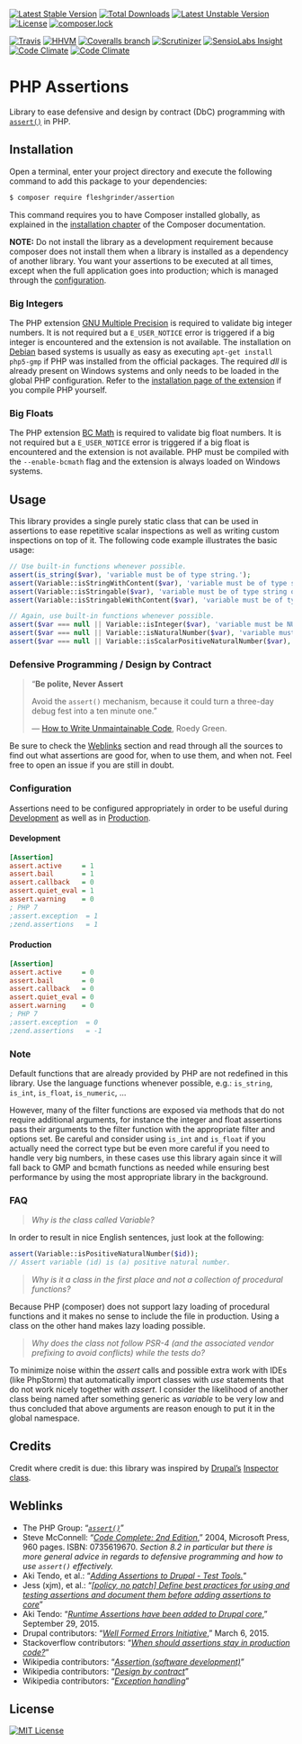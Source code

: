 [![Latest Stable Version](https://poser.pugx.org/fleshgrinder/assertion/v/stable)](https://packagist.org/packages/fleshgrinder/assertion?format=flat-square)
[![Total Downloads](https://poser.pugx.org/fleshgrinder/assertion/downloads)](https://packagist.org/packages/fleshgrinder/assertion?format=flat-square)
[![Latest Unstable Version](https://poser.pugx.org/fleshgrinder/assertion/v/unstable)](https://packagist.org/packages/fleshgrinder/assertion?format=flat-square)
[![License](https://poser.pugx.org/fleshgrinder/assertion/license)](https://packagist.org/packages/fleshgrinder/assertion?format=flat-square)
[![composer.lock](https://poser.pugx.org/fleshgrinder/assertion/composerlock)](https://packagist.org/packages/fleshgrinder/assertion?format=flat-square)

[![Travis](https://img.shields.io/travis/Fleshgrinder/php-assertion.svg?style=flat-square)](https://travis-ci.org/Fleshgrinder/php-assertion)
[![HHVM](https://img.shields.io/hhvm/fleshgrinder/assertion.svg?style=flat-square)](http://hhvm.h4cc.de/package/fleshgrinder/assertion)
[![Coveralls branch](https://img.shields.io/coveralls/Fleshgrinder/php-assertion/master.svg?style=flat-square)](https://coveralls.io/github/Fleshgrinder/php-assertion)
[![Scrutinizer](https://img.shields.io/scrutinizer/g/Fleshgrinder/php-assertion.svg?style=flat-square)](https://scrutinizer-ci.com/g/Fleshgrinder/php-assertion/)
[![SensioLabs Insight](https://img.shields.io/sensiolabs/i/61540e8e-2ca9-4102-bd43-3b9c5a0a38e2.svg?style=flat-square)](https://insight.sensiolabs.com/projects/61540e8e-2ca9-4102-bd43-3b9c5a0a38e2)
[![Code Climate](https://img.shields.io/codeclimate/github/Fleshgrinder/php-assertion.svg?style=flat-square)](https://codeclimate.com/github/Fleshgrinder/php-assertion)
[![Code Climate](https://img.shields.io/codeclimate/issues/github/Fleshgrinder/php-assertion.svg?style=flat-square)](https://codeclimate.com/github/Fleshgrinder/php-assertion)
# PHP Assertions
Library to ease defensive and design by contract (DbC) programming with [`assert()`](https://secure.php.net/assert) in PHP.

## Installation
Open a terminal, enter your project directory and execute the following command to add this package to your
 dependencies:

```bash
$ composer require fleshgrinder/assertion
```

This command requires you to have Composer installed globally, as explained in the
 [installation chapter](https://getcomposer.org/doc/00-intro.md) of the Composer documentation.

**NOTE:** Do not install the library as a development requirement because composer does not install them when a library
 is installed as a dependency of another library. You want your assertions to be executed at all times, except when the
 full application goes into production; which is managed through the [configuration](#configuration).

### Big Integers
The PHP extension [GNU Multiple Precision](https://secure.php.net/gmp) is required to validate big integer numbers.
 It is not required but a `E_USER_NOTICE` error is triggered if a big integer is encountered and the extension is not
 available. The installation on [Debian](https://www.debian.org/) based systems is usually as easy as executing
 `apt-get install php5-gmp` if PHP was installed from the official packages. The required _dll_ is already present on
 Windows systems and only needs to be loaded in the global PHP configuration. Refer to the
 [installation page of the extension](https://secure.php.net/gmp.installation) if you compile PHP yourself.

### Big Floats
The PHP extension [BC Math](https://secure.php.net/bcmath) is required to validate big float numbers. It is not required
 but a `E_USER_NOTICE` error is triggered if a big float is encountered and the extension is not available. PHP must be
 compiled with the `--enable-bcmath` flag and the extension is always loaded on Windows systems.

## Usage
This library provides a single purely static class that can be used in assertions to ease repetitive scalar inspections
 as well as writing custom inspections on top of it. The following code example illustrates the basic usage:

```php
// Use built-in functions whenever possible.
assert(is_string($var), 'variable must be of type string.');
assert(Variable::isStringWithContent($var), 'variable must be of type string with content');
assert(Variable::isStringable($var), 'variable must be of type string or a convertible object');
assert(Variable::isStringableWithContent($var), 'variable must be of type string or a convertible object with content');

// Again, use built-in functions whenever possible.
assert($var === null || Variable::isInteger($var), 'variable must be NULL or an integer (ℤ)');
assert($var === null || Variable::isNaturalNumber($var), 'variable must be NULL or a natural number (ℕ₀)');
assert($var === null || Variable::isScalarPositiveNaturalNumber($var), 'variable must be NULL or a positive natural number (ℕ₁) of type int');
```

### Defensive Programming / Design by Contract
> “**Be polite, Never Assert**
>
> Avoid the `assert()` mechanism, because it could turn a three-day debug fest into a ten minute one.”
>
> — [How to Write Unmaintainable Code](https://thc.org/root/phun/unmaintain.html), Roedy Green.

Be sure to check the [Weblinks](#Weblinks) section and read through all the sources to find out what assertions are good
 for, when to use them, and when not. Feel free to open an issue if you are still in doubt.

### Configuration
Assertions need to be configured appropriately in order to be useful during [Development](#Development) as well as in
 [Production](#Production).

#### Development
```ini
[Assertion]
assert.active     = 1
assert.bail       = 1
assert.callback   = 0
assert.quiet_eval = 1
assert.warning    = 0
; PHP 7
;assert.exception  = 1
;zend.assertions   = 1

```

#### Production
```ini
[Assertion]
assert.active     = 0
assert.bail       = 0
assert.callback   = 0
assert.quiet_eval = 0
assert.warning    = 0
; PHP 7
;assert.exception  = 0
;zend.assertions   = -1
```

### Note
Default functions that are already provided by PHP are not redefined in this library. Use the language functions
 whenever possible, e.g.: `is_string`, `is_int`, `is_float`, `is_numeric`, …

However, many of the filter functions are exposed via methods that do not require additional arguments, for instance
 the integer and float assertions pass their arguments to the filter function with the appropriate filter and options
 set. Be careful and consider using `is_int` and `is_float` if you actually need the correct type but be even more
 careful if you need to handle very big numbers, in these cases use this library again since it will fall back to
 GMP and bcmath functions as needed while ensuring best performance by using the most appropriate library in the
 background.

### FAQ
> _Why is the class called Variable?_

In order to result in nice English sentences, just look at the following:

```php
assert(Variable::isPositiveNaturalNumber($id));
// Assert variable (id) is (a) positive natural number.
```

> _Why is it a class in the first place and not a collection of procedural functions?_

Because PHP (composer) does not support lazy loading of procedural functions and it makes no sense to include the file
in production. Using a class on the other hand makes lazy loading possible.

> _Why does the class not follow PSR-4 (and the associated vendor prefixing to avoid conflicts) while the tests do?_

To minimize noise within the _assert_ calls and possible extra work with IDEs (like PhpStorm) that automatically import
 classes with _use_ statements that do not work nicely together with _assert_. I consider the likelihood of another
 class being named after something generic as _variable_ to be very low and thus concluded that above arguments are
 reason enough to put it in the global namespace.

## Credits
Credit where credit is due: this library was inspired by [Drupal’s](https://www.drupal.org/) 
 [Inspector class](https://github.com/drupal/drupal/blob/8.0.x/core/lib/Drupal/Component/Assertion/Inspector.php).

## Weblinks
- The PHP Group: “[_`assert()`_](https://secure.php.net/assert)”
- Steve McConnell: “[_Code Complete: 2nd Edition_](http://www.stevemcconnell.com/cc.htm),”  2004, Microsoft Press, 960
 pages. ISBN: 0735619670. _Section 8.2 in particular but there is more general advice in regards to defensive
 programming and how to use `assert()` effectively._
- Aki Tendo, et al.: “[_Adding Assertions to Drupal - Test Tools._](https://www.drupal.org/node/2408013)”
- Jess (xjm), et al.: “[_[policy, no patch] Define best practices for using and testing assertions and document them before adding assertions to core_](https://www.drupal.org/node/2548671)”
- Aki Tendo: “[_Runtime Assertions have been added to Drupal core_](https://www.drupal.org/node/2569701),” September 29, 2015.
- Drupal contributors: “[_Well Formed Errors Initiative_](https://www.drupal.org/node/2412507),” March 6, 2015.
- Stackoverflow contributors: “[_When should assertions stay in production code?_](http://stackoverflow.com/questions/17732)”
- Wikipedia contributors: “[_Assertion (software development)_](https://en.wikipedia.org/wiki/Assertion_%28software_development%29)”
- Wikipedia contributors: “[_Design by contract_](https://en.wikipedia.org/wiki/Design_by_contract)”
- Wikipedia contributors: “[_Exception handling_](https://en.wikipedia.org/wiki/Exception_handling)”

## License
[![MIT License](https://upload.wikimedia.org/wikipedia/commons/thumb/c/c3/License_icon-mit.svg/48px-License_icon-mit.svg.png)](https://opensource.org/licenses/MIT)
